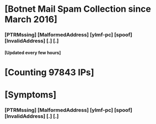 # [Botnet Mail Spam Collection since March 2016]
### [PTRMssing] [MalformedAddress] [ylmf-pc] [spoof] [InvalidAddress] [.] [.]
#### [Updated every few hours]

# [Counting 97843 IPs]

# [Symptoms] 
###   [PTRMssing] [MalformedAddress] [ylmf-pc] [spoof] [InvalidAddress] [.] [.]
